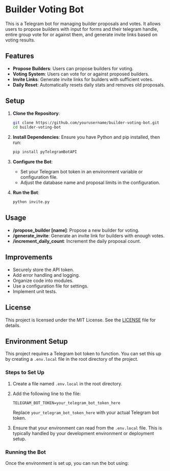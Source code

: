 # Builder Voting Bot

This is a Telegram bot for managing builder proposals and votes. It allows users to propose builders with input for forms and their telegram handle, entire group vote for or against them, and generate invite links based on voting results.

## Features

- **Propose Builders**: Users can propose builders for voting.
- **Voting System**: Users can vote for or against proposed builders.
- **Invite Links**: Generate invite links for builders with sufficient votes.
- **Daily Reset**: Automatically resets daily stats and removes old proposals.

## Setup

1. **Clone the Repository**:
   ```bash
   git clone https://github.com/yourusername/builder-voting-bot.git
   cd builder-voting-bot
   ```

2. **Install Dependencies**:
   Ensure you have Python and pip installed, then run:
   ```bash
   pip install pyTelegramBotAPI
   ```

3. **Configure the Bot**:
   - Set your Telegram bot token in an environment variable or configuration file.
   - Adjust the database name and proposal limits in the configuration.

4. **Run the Bot**:
   ```bash
   python invite.py
   ```

## Usage

- **/propose_builder [name]**: Propose a new builder for voting.
- **/generate_invite**: Generate an invite link for builders with enough votes.
- **/increment_daily_count**: Increment the daily proposal count.

## Improvements

- Securely store the API token.
- Add error handling and logging.
- Organize code into modules.
- Use a configuration file for settings.
- Implement unit tests.

## License

This project is licensed under the MIT License. See the [LICENSE](LICENSE) file for details.

## Environment Setup

This project requires a Telegram bot token to function. You can set this up by creating a `.env.local` file in the root directory of the project.

### Steps to Set Up

1. Create a file named `.env.local` in the root directory.
2. Add the following line to the file:

   ```plaintext
   TELEGRAM_BOT_TOKEN=your_telegram_bot_token_here
   ```

   Replace `your_telegram_bot_token_here` with your actual Telegram bot token.

3. Ensure that your environment can read from the `.env.local` file. This is typically handled by your development environment or deployment setup.

### Running the Bot

Once the environment is set up, you can run the bot using:
